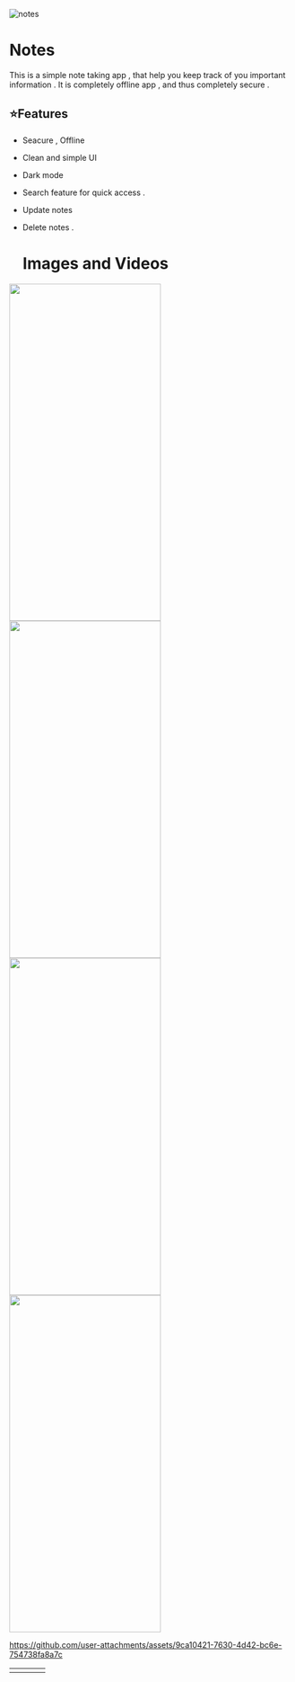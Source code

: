 
![notes](https://github.com/user-attachments/assets/356afca3-fec3-482e-81e4-f91eb4183839)

# Notes
This is a simple note taking app , that help you keep track of you important information . It is completely offline app , and thus completely secure .

## ⭐Features
- Seacure , Offline
- Clean and simple UI
- Dark mode
- Search feature for quick access .
- Update notes
- Delete notes .

  # Images and Videos
<table >
<tr>
<td></td><img height="600" width="270" src="https://github.com/user-attachments/assets/276902e9-0121-4e97-ac65-9cc8ad40accc"/></td>
  <td></td><img height="600" width="270" src="https://github.com/user-attachments/assets/f7f36be7-ce9d-4913-ac45-4013edfc7420"/></td><br>
<td></td><img height="600" width="270" src="https://github.com/user-attachments/assets/cb3735f5-0be6-49b1-a852-7ed4fc0fdb37"/></td>
<td></td><img height="600" width="270" src="https://github.com/user-attachments/assets/e610b042-bab4-4b3b-b040-9795b36f093a"/></td>


https://github.com/user-attachments/assets/9ca10421-7630-4d42-bc6e-754738fa8a7c



</tr>
</table>
